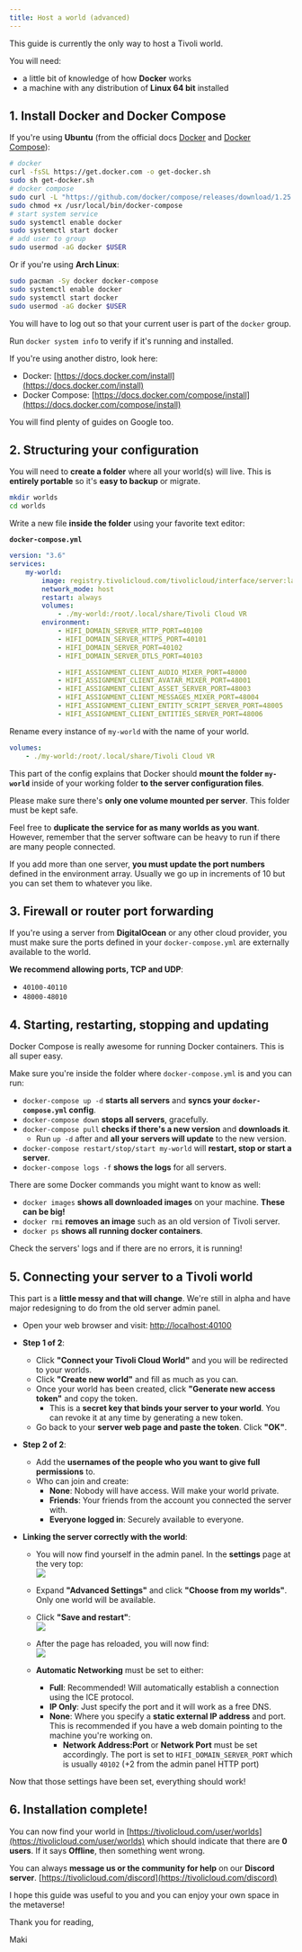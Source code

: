 ```yaml
---
title: Host a world (advanced)
---
```


This guide is currently the only way to host a Tivoli world.

You will need:

-   a little bit of knowledge of how **Docker** works
-   a machine with any distribution of **Linux 64 bit** installed

## 1. Install Docker and Docker Compose

If you're using **Ubuntu** (from the official docs [Docker](https://docs.docker.com/install/linux/docker-ce/ubuntu/) and [Docker Compose](https://docs.docker.com/compose/install/)):

```bash
# docker
curl -fsSL https://get.docker.com -o get-docker.sh
sudo sh get-docker.sh
# docker compose
sudo curl -L "https://github.com/docker/compose/releases/download/1.25.4/docker-compose-$(uname -s)-$(uname -m)" -o /usr/local/bin/docker-compose
sudo chmod +x /usr/local/bin/docker-compose
# start system service
sudo systemctl enable docker
sudo systemctl start docker
# add user to group
sudo usermod -aG docker $USER
```

Or if you're using **Arch Linux**:

```bash
sudo pacman -Sy docker docker-compose
sudo systemctl enable docker
sudo systemctl start docker
sudo usermod -aG docker $USER
```

You will have to log out so that your current user is part of the `docker` group.

Run `docker system info` to verify if it's running and installed.

If you're using another distro, look here:

-   Docker: [https://docs.docker.com/install](https://docs.docker.com/install)
-   Docker Compose: [https://docs.docker.com/compose/install](https://docs.docker.com/compose/install)

You will find plenty of guides on Google too.

## 2. Structuring your configuration

You will need to **create a folder** where all your world(s) will live. This is **entirely portable** so it's **easy to backup** or migrate.

```bash
mkdir worlds
cd worlds
```

Write a new file **inside the folder** using your favorite text editor:

**`docker-compose.yml`**

```yml
version: "3.6"
services:
    my-world:
        image: registry.tivolicloud.com/tivolicloud/interface/server:latest
        network_mode: host
        restart: always
        volumes:
            - ./my-world:/root/.local/share/Tivoli Cloud VR
        environment:
            - HIFI_DOMAIN_SERVER_HTTP_PORT=40100
            - HIFI_DOMAIN_SERVER_HTTPS_PORT=40101
            - HIFI_DOMAIN_SERVER_PORT=40102
            - HIFI_DOMAIN_SERVER_DTLS_PORT=40103

            - HIFI_ASSIGNMENT_CLIENT_AUDIO_MIXER_PORT=48000
            - HIFI_ASSIGNMENT_CLIENT_AVATAR_MIXER_PORT=48001
            - HIFI_ASSIGNMENT_CLIENT_ASSET_SERVER_PORT=48003
            - HIFI_ASSIGNMENT_CLIENT_MESSAGES_MIXER_PORT=48004
            - HIFI_ASSIGNMENT_CLIENT_ENTITY_SCRIPT_SERVER_PORT=48005
            - HIFI_ASSIGNMENT_CLIENT_ENTITIES_SERVER_PORT=48006
```

Rename every instance of `my-world` with the name of your world.

```yml
volumes:
    - ./my-world:/root/.local/share/Tivoli Cloud VR
```

This part of the config explains that Docker should **mount the folder `my-world`** inside of your working folder **to the server configuration files**.

Please make sure there's **only one volume mounted per server**. This folder must be kept safe.

Feel free to **duplicate the service for as many worlds as you want**. However, remember that the server software can be heavy to run if there are many people connected.

If you add more than one server, **you must update the port numbers** defined in the environment array. Usually we go up in increments of 10 but you can set them to whatever you like.

## 3. Firewall or router port forwarding

If you're using a server from **DigitalOcean** or any other cloud provider, you must make sure the ports defined in your `docker-compose.yml` are externally available to the world.

**We recommend allowing ports, TCP and UDP**:

-   `40100-40110`
-   `48000-48010`

## 4. Starting, restarting, stopping and updating

Docker Compose is really awesome for running Docker containers. This is all super easy.

Make sure you're inside the folder where `docker-compose.yml` is and you can run:

-   `docker-compose up -d` **starts all servers** and **syncs your `docker-compose.yml` config**.
-   `docker-compose down` **stops all servers**, gracefully.
-   `docker-compose pull` **checks if there's a new version** and **downloads it**.
    -   Run `up -d` after and **all your servers will update** to the new version.
-   `docker-compose restart/stop/start my-world` will **restart, stop or start a server**.
-   `docker-compose logs -f` **shows the logs** for all servers.

There are some Docker commands you might want to know as well:

-   `docker images` **shows all downloaded images** on your machine. **These can be big!**
-   `docker rmi` **removes an image** such as an old version of Tivoli server.
-   `docker ps` **shows all running docker containers**.

Check the servers' logs and if there are no errors, it is running!

## 5. Connecting your server to a Tivoli world

This part is a **little messy and that will change**. We're still in alpha and have major redesigning to do from the old server admin panel.

-   Open your web browser and visit: [http://localhost:40100](http://localhost:40100)
-   **Step 1 of 2**:

    -   Click **"Connect your Tivoli Cloud World"** and you will be redirected to your worlds.
    -   Click **"Create new world"** and fill as much as you can.
    -   Once your world has been created, click **"Generate new access token"** and copy the token.
        -   This is a **secret key that binds your server to your world**. You can revoke it at any time by generating a new token.
    -   Go back to your **server web page and paste the token**. Click **"OK"**.

-   **Step 2 of 2**:

    -   Add the **usernames of the people who you want to give full permissions** to.
    -   Who can join and create:
        -   **None**: Nobody will have access. Will make your world private.
        -   **Friends**: Your friends from the account you connected the server with.
        -   **Everyone logged in**: Securely available to everyone.

-   **Linking the server correctly with the world**:

    -   You will now find yourself in the admin panel. In the **settings** page at the very top:<br />![](setup-1.jpg)
    -   Expand **"Advanced Settings"** and click **"Choose from my worlds"**. Only one world will be available.
    -   Click **"Save and restart"**:<br />![](setup-2.png)
    -   After the page has reloaded, you will now find:<br />![](setup-3.png)

    -   **Automatic Networking** must be set to either:

        -   **Full**: Recommended! Will automatically establish a connection using the ICE protocol.
        -   **IP Only**: Just specify the port and it will work as a free DNS.
        -   **None**: Where you specify a **static external IP address** and port. This is recommended if you have a web domain pointing to the machine you're working on.
            -   **Network Address:Port** or **Network Port** must be set accordingly. The port is set to `HIFI_DOMAIN_SERVER_PORT` which is usually `40102` (+2 from the admin panel HTTP port)

Now that those settings have been set, everything should work!

## 6. Installation complete!

You can now find your world in [https://tivolicloud.com/user/worlds](https://tivolicloud.com/user/worlds) which should indicate that there are **0 users**. If it says **Offline**, then something went wrong.

You can always **message us or the community for help** on our **Discord server**. [https://tivolicloud.com/discord](https://tivolicloud.com/discord)

I hope this guide was useful to you and you can enjoy your own space in the metaverse!

Thank you for reading,

Maki
